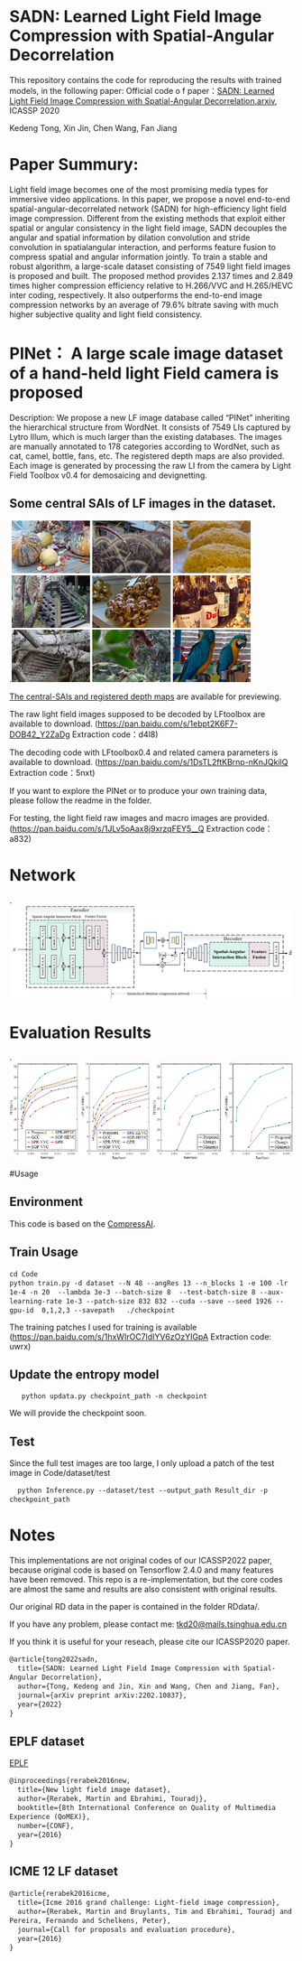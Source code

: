 # SADN: Learned Light Field Image Compression with Spatial-Angular Decorrelation 
  This repository contains the code for reproducing the results with trained models, in the following paper:
  Official code o f paper：[SADN: Learned Light Field Image Compression with Spatial-Angular Decorrelation.arxiv](https://arxiv.org/abs/2202.10837), ICASSP 2020
  
Kedeng Tong, Xin Jin, Chen Wang, Fan Jiang 

# Paper Summury:
Light field image becomes one of the most promising media types for immersive video applications. In this paper, we propose a novel end-to-end spatial-angular-decorrelated network (SADN) for high-efficiency light field image compression. Different from the existing methods that exploit either spatial or angular consistency in the light field image, SADN decouples the angular and spatial information by dilation convolution and stride convolution in spatialangular interaction, and performs feature fusion to compress spatial and angular information jointly. To train a stable and robust algorithm, a large-scale dataset consisting of 7549 light field images is proposed and built. The proposed method provides 2.137 times and 2.849 times higher compression efficiency relative to H.266/VVC and H.265/HEVC inter coding, respectively. It also outperforms the end-to-end image compression networks by an average of 79.6% bitrate saving with much higher subjective quality and light field consistency. 

# PINet： A large scale image dataset of a hand-held light Field camera is proposed
Description: We propose a new LF image database called “PINet” inheriting the hierarchical structure from WordNet. It 
consists of 7549 LIs captured by Lytro Illum, which is much larger than the existing databases. The images are manually annotated to 178 categories according to WordNet, such as cat, camel, bottle, fans, etc. The registered depth maps are also provided. Each image is generated by processing the raw LI from the camera by Light Field Toolbox v0.4 for demosaicing and devignetting. 

## Some central SAIs of LF images in the dataset. 

.![](https://github.com/VincentChandelier/SADN/blob/main/PINet/Central_Subapertures.png)

[The central-SAIs and registered depth maps](https://cloud.tsinghua.edu.cn/d/d47ad68552ec408eac94/  ) are available for previewing.

The raw light field images supposed to be decoded by LFtoolbox are available to download. (https://pan.baidu.com/s/1ebpt2K6F7-DOB42_Y2ZaDg Extraction code：d4l8)

The decoding code with LFtoolbox0.4 and related camera parameters is available to download. (https://pan.baidu.com/s/1DsTL2ftKBrnp-nKnJQkilQ  Extraction code：5nxt)

If you want to explore the PINet or to produce your own training data, please follow the readme in the folder. 

For testing, the light field raw images and macro images are provided. (https://pan.baidu.com/s/1JLv5oAax8j9xrzqFEY5__Q 
Extraction code：a832)


# Network
.![](https://github.com/VincentChandelier/SADN/blob/main/RDdata/Network.png)

# Evaluation Results
.![](https://github.com/VincentChandelier/SADN/blob/main/RDdata/RD.png)

#Usage

## Environment
   This code is based on the [CompressAI](https://github.com/InterDigitalInc/CompressAI).
## Train Usage
   ```
   cd Code
   python train.py -d dataset --N 48 --angRes 13 --n_blocks 1 -e 100 -lr 1e-4 -n 20  --lambda 3e-3 --batch-size 8  --test-batch-size 8 --aux-learning-rate 1e-3 --patch-size 832 832 --cuda --save --seed 1926 --gpu-id  0,1,2,3 --savepath   ./checkpoint
   ```
   The training patches I used for training is available (https://pan.baidu.com/s/1hxWIrOC7ldIYV6zOzYIGpA 
Extraction code: uwrx)

## Update the entropy model
```
   python updata.py checkpoint_path -n checkpoint
```
   We will provide the checkpoint soon.
## Test 
Since the full test images are too large, I only upload a patch of the test image in Code/dataset/test
```
  python Inference.py --dataset/test --output_path Result_dir -p checkpoint_path
```

# Notes
This implementations are not original codes of our ICASSP2022 paper, because original code is based on Tensorflow 2.4.0 and many features have been removed. This repo is a re-implementation, but the core codes are almost the same and results are also consistent with original results. 

Our original RD data in the paper is contained in the folder RDdata/.

If you have any problem, please contact me: tkd20@mails.tsinghua.edu.cn

If you think it is useful for your reseach, please cite our ICASSP2020 paper. 
```
@article{tong2022sadn,
  title={SADN: Learned Light Field Image Compression with Spatial-Angular Decorrelation},
  author={Tong, Kedeng and Jin, Xin and Wang, Chen and Jiang, Fan},
  journal={arXiv preprint arXiv:2202.10837},
  year={2022}
}
```

## EPLF dataset
[EPLF](https://www.epfl.ch/labs/mmspg/downloads/epfl-light-field-image-dataset/)
```
@inproceedings{rerabek2016new,
  title={New light field image dataset},
  author={Rerabek, Martin and Ebrahimi, Touradj},
  booktitle={8th International Conference on Quality of Multimedia Experience (QoMEX)},
  number={CONF},
  year={2016}
}
```
## ICME 12 LF dataset
```
@article{rerabek2016icme,
  title={Icme 2016 grand challenge: Light-field image compression},
  author={Rerabek, Martin and Bruylants, Tim and Ebrahimi, Touradj and Pereira, Fernando and Schelkens, Peter},
  journal={Call for proposals and evaluation procedure},
  year={2016}
}
```
